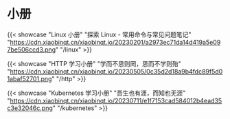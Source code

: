 # 小册


{{< showcase "Linux 小册" "探索 Linux - 常用命令与常见问题笔记" "https://cdn.xiaobinqt.cn/xiaobinqt.io/20230201/a2973ec71da14d419a5e097be506ccd3.png" "/linux" >}}

[//]: # ({{< showcase "英语学习小册" "都说成年人的改变，是从学英语和健身开始" "https://cdn.xiaobinqt.cn/xiaobinqt.io/20230214/8ad62d05b6f1439d83aef254da398bcb.png" "/english" >}})

[//]: # ({{< showcase "雅思学习小册" "古之立大事者，不惟有超世之才，亦必有坚忍不拔之志" "https://cdn.xiaobinqt.cn/xiaobinqt.io/20230305/3191eab332c04b3ba4db9ddcaaeb29fe.png" "/ielts" >}})

{{< showcase "HTTP 学习小册" "学而不思则罔，思而不学则殆" "https://cdn.xiaobinqt.cn/xiaobinqt.io/20230505/0c35d2d18a9b4fdc89f5d01abaf52701.png" "/http" >}}

{{< showcase "Kubernetes 学习小册" "吾生也有涯，而知也无涯" "https://cdn.xiaobinqt.cn/xiaobinqt.io/20230711/e1f7153cad584012b4ead35c3e32046c.png" "/kubernetes" >}}



